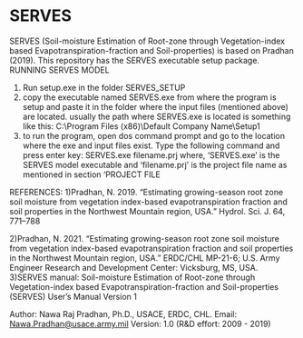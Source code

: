 # SERVES
SERVES (Soil-moisture Estimation of Root-zone through Vegetation-index based Evapotranspiration-fraction and Soil-properties) is based on Pradhan (2019).
This repository has the SERVES executable setup package.
RUNNING SERVES MODEL
1) Run setup.exe in the folder SERVES_SETUP
2) copy the executable named SERVES.exe from where the program is setup and paste it in the folder where the input files (mentioned above) are located. 
usually the path where SERVES.exe is located is something like this:
C:\Program Files (x86)\Default Company Name\Setup1 
3) to run the program, open dos command prompt and go to the location where the exe and input files exist. Type the following command and press enter key:
SERVES.exe filename.prj
where, ‘SERVES.exe’ is the SERVES model executable and ‘filename.prj’ is the project file name as mentioned in section ‘PROJECT FILE

REFERENCES:
1)Pradhan, N. 2019. “Estimating growing-season root zone soil moisture from vegetation index-based evapotranspiration fraction and soil properties in the Northwest Mountain region, USA.” Hydrol. Sci. J. 64, 771–788

2)Pradhan, N. 2021. “Estimating growing-season root zone soil moisture from vegetation index-based evapotranspiration fraction and soil properties in the Northwest Mountain region, USA.” ERDC/CHL MP-21-6; U.S. Army Engineer Research and Development Center: Vicksburg, MS, USA.
3)SERVES manual: Soil-moisture Estimation of Root-zone through Vegetation-index based Evapotranspiration-fraction and Soil-properties (SERVES) User’s Manual Version 1

Author: Nawa Raj Pradhan, Ph.D., USACE, ERDC, CHL.
Email: Nawa.Pradhan@usace.army.mil
Version: 1.0  (R&D effort: 2009 - 2019)



